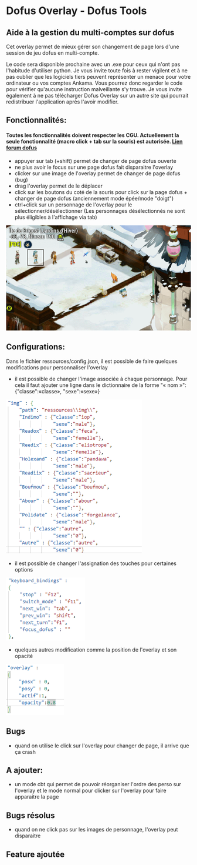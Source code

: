 # Dofus Overlay - Dofus Tools

## Aide à la gestion du multi-comptes sur dofus


Cet overlay permet de mieux gérer son changement de page lors d'une session de jeu dofus en multi-compte.

Le code sera disponible prochaine avec un .exe pour ceux qui n'ont pas l'habitude d'utiliser python.
Je vous invite toute fois à rester vigilent et à ne pas oublier que les logiciels tiers peuvent représenter un menace pour votre ordinateur ou vos comptes Ankama. Vous pourrez donc regarder le code pour vérifier qu'aucune instruction malveillante s'y trouve. Je vous invite également à ne pas télécharger Dofus Overlay sur un autre site qui pourrait redistribuer l'application après l'avoir modifier.

## Fonctionnalités: 
#### Toutes les fonctionnalités doivent respecter les CGU. Actuellement la seule fonctionnalité (macro click + tab sur la souris) est autorisée. [Lien forum dofus](https://www.dofus.com/fr/forum/1069-dofus/2404061-macros-autorise?page=2#entry13291455)



- appuyer sur tab (+shift) permet de changer de page dofus ouverte
- ne plus avoir le focus sur une page dofus fait disparaitre l'overlay
- clicker sur une image de l'overlay permet de changer de page dofus (bug)
- drag l'overlay permet de le déplacer
- click sur les boutons du coté de la souris pour click sur la page dofus + changer de page dofus (anciennement mode épée/mode "doigt")
- ctrl+click sur un personnage de l'overlay pour le sélectionner/désélectionner (Les personnages désélectionnés ne sont plus éligibles à l'affichage via tab)



![](demo/demo.gif)

## Configurations:
Dans le fichier ressources/config.json, il est possible de faire quelques modifications pour personnaliser l'overlay
- il est possible de changer l'image associée à chaque personnage.
Pour cela il faut ajouter une ligne dans le dictionnaire de la forme "« nom »":{"classe":«classe», "sexe":«sexe»}

![](demo/imagePerso.png)

- il est possible de changer l'assignation des touches pour certaines options

![](demo/touche.png)

- quelques autres modification comme la position de l'overlay et son opacité

![](demo/overlay.png)

## Bugs
- quand on utilise le click sur l'overlay pour changer de page, il arrive que ça crash

## A ajouter:
- un mode cbt qui permet de pouvoir réorganiser l'ordre des perso sur l'overlay et le mode normal pour clicker sur l'overlay pour faire apparaitre la page


## Bugs résolus
- quand on ne click pas sur les images de personnage, l'overlay peut disparaitre



## Feature ajoutée 
